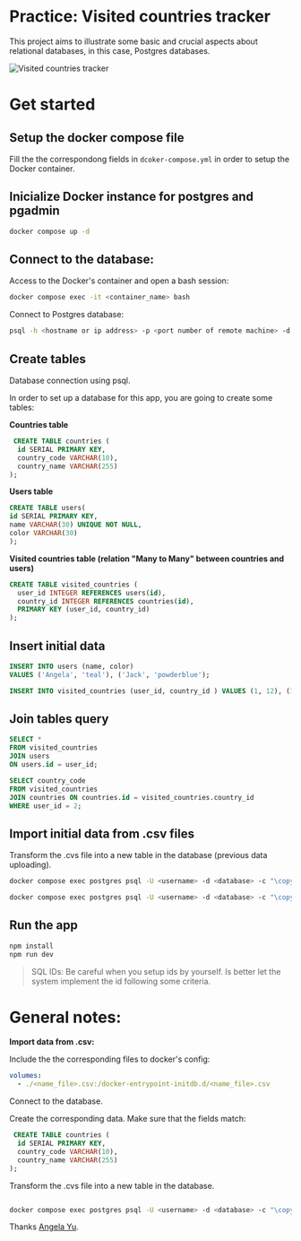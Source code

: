 # Practice: Visited countries tracker

This project aims to illustrate some basic and crucial aspects about relational databases, in this case, Postgres databases.

![Visited countries tracker]('./public/view.png)

# Get started

## Setup the docker compose file

Fill the the correspondong fields in `dcoker-compose.yml` in order to setup the Docker container.

## Inicialize Docker instance for postgres and pgadmin

```bash
docker compose up -d
```

## Connect to the database:

Access to the Docker's container and open a bash session:

```bash
docker compose exec -it <container_name> bash

```

Connect to Postgres database:

```bash
psql -h <hostname or ip address> -p <port number of remote machine> -d <database> -U <username>
```

## Create tables

Database connection using psql.

In order to set up a database for this app, you are going to create some tables:

**Countries table**

```sql
 CREATE TABLE countries (
  id SERIAL PRIMARY KEY,
  country_code VARCHAR(10),
  country_name VARCHAR(255)
);
```

**Users table**

```sql
CREATE TABLE users(
id SERIAL PRIMARY KEY,
name VARCHAR(30) UNIQUE NOT NULL,
color VARCHAR(30)
);
```

**Visited countries table (relation "Many to Many" between countries and users)**

```sql
CREATE TABLE visited_countries (
  user_id INTEGER REFERENCES users(id),
  country_id INTEGER REFERENCES countries(id),
  PRIMARY KEY (user_id, country_id)
);
```

## Insert initial data

```sql
INSERT INTO users (name, color)
VALUES ('Angela', 'teal'), ('Jack', 'powderblue');

INSERT INTO visited_countries (user_id, country_id ) VALUES (1, 12), (1, 20);

```

## Join tables query

```sql
SELECT *
FROM visited_countries
JOIN users
ON users.id = user_id;

SELECT country_code
FROM visited_countries
JOIN countries ON countries.id = visited_countries.country_id
WHERE user_id = 2;
```

## Import initial data from .csv files

Transform the .cvs file into a new table in the database (previous data uploading).

```bash
docker compose exec postgres psql -U <username> -d <database> -c "\copy countries(id, country_code, country_name) FROM '/docker-entrypoint-initdb.d/countries.csv' DELIMITER ',' CSV HEADER;"

docker compose exec postgres psql -U <username> -d <database> -c "\copy users(name, color) FROM '/docker-entrypoint-initdb.d/users.csv' DELIMITER ',' CSV HEADER;"

```

## Run the app

```bash
npm install
npm run dev
```

> SQL IDs: Be careful when you setup ids by yourself. Is better let the system implement the id following some criteria.

# General notes:

**Import data from .csv:**

Include the the corresponding files to docker's config:

```yml
volumes:
  - ./<name_file>.csv:/docker-entrypoint-initdb.d/<name_file>.csv
```

Connect to the database.

Create the corresponding data. Make sure that the fields match:

```sql
 CREATE TABLE countries (
  id SERIAL PRIMARY KEY,
  country_code VARCHAR(10),
  country_name VARCHAR(255)
);

```

Transform the .cvs file into a new table in the database.

```bash

docker compose exec postgres psql -U <username> -d <database> -c "\copy <table>([fields]) FROM '/docker-entrypoint-initdb.d/<file>.csv' DELIMITER ',' CSV HEADER;"

```
Thanks [Angela Yu](https://x.com/yu_angela).
